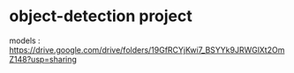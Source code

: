 # object-detection project

models : https://drive.google.com/drive/folders/19GfRCYjKwi7_BSYYk9JRWGlXt2OmZ148?usp=sharing

